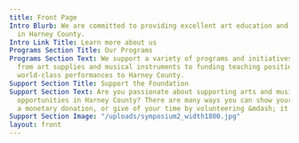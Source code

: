 ```yaml
---
title: Front Page
Intro Blurb: We are committed to providing excellent art education and art experiences
  in Harney County.
Intro Link Title: Learn more about us
Programs Section Title: Our Programs
Programs Section Text: We support a variety of programs and initiatives &mdash; everything
  from art supplies and musical instruments to funding teaching positions to bringing
  world-class performances to Harney County.
Support Section Title: Support the Foundation
Support Section Text: Are you passionate about supporting arts and music educational
  opportunities in Harney County? There are many ways you can show your support. Consider
  a monetary donation, or give of your time by volunteering &mdash; it all helps!
Support Section Image: "/uploads/symposium2_width1800.jpg"
layout: front
---
```


